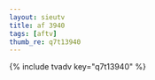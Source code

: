 ```yaml
--- 
layout: sieutv
title: af 3940
tags: [aftv]
thumb_re: q7t13940
---
```

{% include tvadv key="q7t13940" %} 
